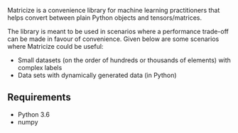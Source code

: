 Matricize is a convenience library for machine learning practitioners that helps convert between plain Python objects and tensors/matrices.

The library is meant to be used in scenarios where a performance trade-off can be made in favour of convenience. Given below are some scenarios
where Matricize could be useful:

- Small datasets (on the order of hundreds or thousands of elements) with complex labels
- Data sets with dynamically generated data (in Python)

## Requirements
- Python 3.6
- numpy